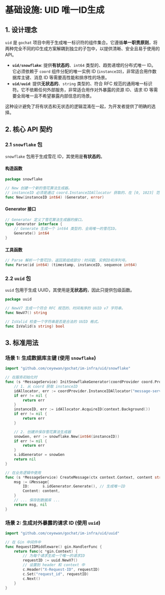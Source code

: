 # 基础设施: UID 唯一ID生成

## 1. 设计理念

`uid` 是 `gochat` 项目中用于生成唯一标识符的组件集合。它遵循**单一职责原则**，将两种完全不同的ID生成方案解耦到独立的子包中，以提供清晰、安全且易于使用的 API。

- **`uid/snowflake`**: 提供**有状态的**、`int64` 类型的、趋势递增的分布式唯一 ID。它必须依赖于 `coord` 组件分配的唯一实例 ID (`instanceID`)，非常适合用作数据库主键、消息 ID 等需要高性能和排序性的场景。
- **`uid/uuid`**: 提供**无状态的**、`string` 类型的、符合 RFC 规范的通用唯一标识符。它不依赖任何外部服务，非常适合用作对外暴露的资源 ID、请求 ID 等需要全局唯一且不希望暴露内部信息的场景。

这种设计避免了将有状态和无状态的逻辑混淆在一起，为开发者提供了明确的选择。

## 2. 核心 API 契约

### 2.1 `snowflake` 包

`snowflake` 包用于生成雪花 ID，其使用是**有状态的**。

#### 构造函数

```go
package snowflake

// New 创建一个新的雪花算法生成器。
// instanceID 必须是通过 coord.InstanceIDAllocator 获取的、在 [0, 1023] 范围内的唯一ID。
func New(instanceID int64) (Generator, error)
```

#### Generator 接口

```go
// Generator 定义了雪花算法生成器的接口。
type Generator interface {
	// Generate 生成一个 int64 类型的、全局唯一的雪花ID。
	Generate() int64
}
```

#### 工具函数

```go
// Parse 解析一个雪花ID，返回其组成部分：时间戳、实例ID和序列号。
func Parse(id int64) (timestamp, instanceID, sequence int64)
```

### 2.2 `uuid` 包

`uuid` 包用于生成 UUID，其使用是**无状态的**，因此只提供包级函数。

```go
package uuid

// NewV7 生成一个符合 RFC 规范的、时间有序的 UUID v7 字符串。
func NewV7() string

// IsValid 检查一个字符串是否是合法的 UUID 格式。
func IsValid(s string) bool
```

## 3. 标准用法

### 场景 1: 生成数据库主键 (使用 `snowflake`)

```go
import "github.com/ceyewan/gochat/im-infra/uid/snowflake"

// 在服务初始化时
func (s *MessageService) InitSnowflakeGenerator(coordProvider coord.Provider) error {
    // 1. 从 coord 获取 instanceID
    idAllocator, err := coordProvider.InstanceIDAllocator("message-service", 1023)
    if err != nil {
        return err
    }
    instanceID, err := idAllocator.AcquireID(context.Background())
    if err != nil {
        return err
    }

    // 2. 创建并保存雪花算法生成器
    snowGen, err := snowflake.New(int64(instanceID))
    if err != nil {
        return err
    }
    s.idGenerator = snowGen
    return nil
}

// 在业务逻辑中使用
func (s *MessageService) CreateMessage(ctx context.Context, content string) (*Message, error) {
    msg := &Message{
        ID:      s.idGenerator.Generate(), // 生成唯一ID
        Content: content,
    }
    // ... 保存到数据库 ...
    return msg, nil
}
```

### 场景 2: 生成对外暴露的请求 ID (使用 `uuid`)

```go
import "github.com/ceyewan/gochat/im-infra/uid/uuid"

// 在 Gin 中间件中
func RequestIDMiddleware() gin.HandlerFunc {
    return func(c *gin.Context) {
        // 为每个请求生成一个唯一的请求ID
        requestID := uuid.NewV7()
        // 设置到 header 和 context 中
        c.Header("X-Request-ID", requestID)
        c.Set("request_id", requestID)
        c.Next()
    }
}